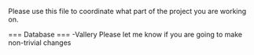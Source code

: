 Please use this file to coordinate what part of the project you are working on.


=== Database ===
	-Vallery
	Please let me know if you are going to make non-trivial changes
